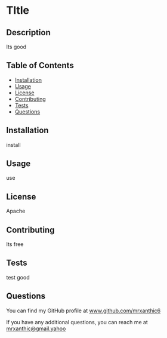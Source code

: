 # TItle

  ## Description
  Its good

  ## Table of Contents
  - [Installation](#installation)
  - [Usage](#usage)
  - [License](#license)
  - [Contributing](#contributing)
  - [Tests](#tests)
  - [Questions](#questions)

  ## Installation
  install

  ## Usage 
  use

  ## License
  Apache

  ## Contributing
  Its free

  ## Tests
  test good

  ## Questions
  You can find my GitHub profile at www.github.com/mrxanthic6
  
If you have any additional questions, you can reach me at mrxanthic@gmail.yahoo
